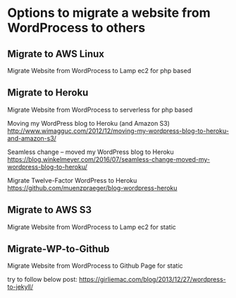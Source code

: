 # Options to migrate a website from WordProcess to others

## Migrate to AWS Linux
Migrate Website from WordProcess to Lamp ec2 for php based



## Migrate to Heroku
Migrate Website from WordProcess to serverless for php based

Moving my WordPress blog to Heroku (and Amazon S3)
http://www.wimagguc.com/2012/12/moving-my-wordpress-blog-to-heroku-and-amazon-s3/

Seamless change – moved my WordPress blog to Heroku
https://blog.winkelmeyer.com/2016/07/seamless-change-moved-my-wordpress-blog-to-heroku/

Migrate Twelve-Factor WordPress to Heroku
https://github.com/muenzpraeger/blog-wordpress-heroku


## Migrate to AWS S3
Migrate Website from WordProcess to Lamp ec2 for static

## Migrate-WP-to-Github
Migrate Website from WordProcess to Github Page for static

try to follow below post:
https://girliemac.com/blog/2013/12/27/wordpress-to-jekyll/
